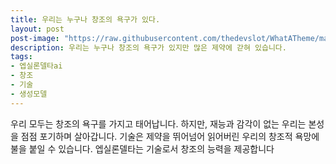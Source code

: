 ```yaml
---
title: 우리는 누구나 창조의 욕구가 있다.
layout: post
post-image: "https://raw.githubusercontent.com/thedevslot/WhatATheme/master/assets/images/What%20is%20Jekyll%20and%20How%20to%20use%20it.png?token=AHMQUELVG36IDSA4SZEZ5P26Z64IW"
description: 우리는 누구나 창조의 욕구가 있지만 많은 제약에 갇혀 있습니다.
tags:
- 엡실론델타ai
- 창조
- 기술
- 생성모델
---
```


우리 모두는 창조의 욕구를 가지고 태어납니다.
하지만, 재능과 감각이 없는 우리는 본성을 점점 포기하며 살아갑니다.
기술은 제약을 뛰어넘어 읽어버린 우리의 창조적 욕망에 불을 붙일 수 있습니다.
엡실론델타는 기술로서 창조의 능력을 제공합니다